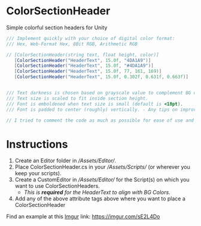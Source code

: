# ColorSectionHeader
Simple colorful section headers for Unity
```CS
/// Implement quickly with your choice of digital color format:
/// Hex, Web-Format Hex, 8Bit RGB, Arithmetic RGB

// [ColorSectionHeader(string text, float height, color)]
   [ColorSectionHeader("HeaderText", 15.0f, "4DA1A9")]
   [ColorSectionHeader("HeaderText", 15.0f, "#4DA1A9")]
   [ColorSectionHeader("HeaderText", 15.0f, 77, 161, 169)]
   [ColorSectionHeader("HeaderText", 15.0f, 0.302f, 0.631f, 0.663f)]


/// Text darkness is chosen based on grayscale value to complement BG color.
/// Text size is scaled to fit inside section height.
/// Font is emboldened when text size is small (default is <18pt).
/// Font is padded to center (roughly) vertically. - Any tips on improving this would be helpful.

// I tried to comment the code as much as possible for ease of use and implementation choices.
```

# Instructions
1. Create an Editor folder in */Assets/Editor/*.
2. Place ColorSectionHeader.cs in your */Assets/Scripts/* (or wherever you keep your scripts).
3. Create a CustomEditor in */Assets/Editor/* for the Script(s) on which you want to use ColorSectionHeaders.
   * *This is **required** for the HeaderText to align with BG Colors.*
4. Add any of the above attribute tags above where you want to place a ColorSectionHeader

Find an example at this [Imgur](https://i.imgur.com/sE2L4Do.png) link: https://imgur.com/sE2L4Do
